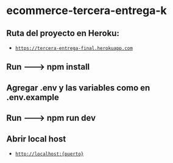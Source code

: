 # ecommerce-tercera-entrega-k
## Ruta del proyecto en Heroku:
- [`https://tercera-entrega-final.herokuapp.com`](https://tercera-entrega-final.herokuapp.com)
## Run ---> npm install
## Agregar .env y las variables como en .env.example
## Run ---> npm run dev
## Abrir local host
- [`http://localhost:{puerto}`](http://localhost:{puerto}/)
